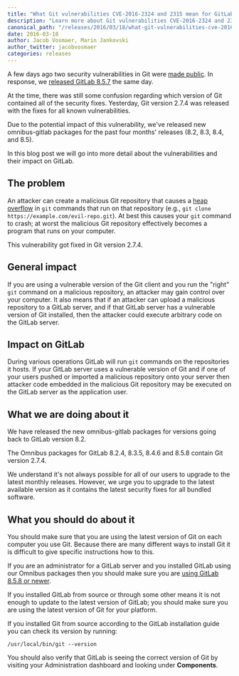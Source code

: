 ```yaml
---
title: "What Git vulnerabilities CVE-2016-2324 and 2315 mean for GitLab and you"
description: "Learn more about Git vulnerabilities CVE-2016-2324 and 2315 for GitLab Community Edition (CE) and Enterprise Edition (EE)"
canonical_path: "/releases/2016/03/18/what-git-vulnerabilities-cve-2016-2324-and-2315-mean-for-gitlab-and-you/"
date: 2016-03-18
author: Jacob Vosmaer, Marin Jankovski
author_twitter: jacobvosmaer
categories: releases
---
```


A few days ago two security vulnerabilities in Git were [made
public](http://www.openwall.com/lists/oss-security/2016/03/15/5). In
response, we [released GitLab
8.5.7](/releases/2016/03/16/gitlab-8-dot-5-dot-7-released/) the
same day.

At the time, there was still some confusion regarding which version of Git
contained all of the security fixes. Yesterday, Git version 2.7.4 was released
with the fixes for all known vulnerabilities.

Due to the potential impact of this vulnerability, we've released new
omnibus-gitlab packages for the past four months' releases
(8.2, 8.3, 8.4, and 8.5).

In this blog post we will go into more detail about the vulnerabilities and
their impact on GitLab.

<!-- more -->

## The problem

An attacker can create a malicious Git repository that causes a [heap
overflow](https://en.wikipedia.org/wiki/Heap_overflow) in `git` commands
that run on that repository (e.g.,
`git clone https://example.com/evil-repo.git`). At best this causes your
`git` command to crash; at worst the malicious Git repository
effectively becomes a program that runs on your computer.

This vulnerability got fixed in Git version 2.7.4.

## General impact

If you are using a vulnerable version of the Git client and you run the "right"
`git` command on a malicious repository, an attacker may gain control over your
computer. It also means that if an attacker can upload a malicious repository to
a GitLab server, and if that GitLab server has a vulnerable version of Git
installed, then the attacker could execute arbitrary code on the GitLab server.

## Impact on GitLab

During various operations GitLab will run `git` commands on the repositories it
hosts. If your GitLab server uses a vulnerable version of Git and if one of your
users pushed or imported a malicious repository onto your server then attacker
code embedded in the malicious Git repository may be executed on the GitLab
server as the application user.

## What we are doing about it

We have released the new omnibus-gitlab packages for versions going back to
GitLab version 8.2.

The Omnibus packages for GitLab 8.2.4, 8.3.5, 8.4.6 and 8.5.8 contain Git
version 2.7.4.

We understand it's not always possible for all of our users to upgrade to the
latest monthly releases. However, we urge you to upgrade to the latest
available version as it contains the latest security fixes for all bundled
software.

## What you should do about it

You should make sure that you are using the latest version of Git on
each computer you use Git. Because there are many different ways to
install Git it is difficult to give specific instructions how to this.

If you are an administrator for a GitLab server and you installed GitLab
using our Omnibus packages then you should make sure you are [using
GitLab 8.5.8 or newer](/update/).

If you installed GitLab from source or through some other means it is
not enough to update to the latest version of GitLab; you should make
sure you are using the latest version of Git for your platform.

If you installed Git from source according to the GitLab installation
guide you can check its version by running:

    /usr/local/bin/git --version

You should also verify that GitLab is seeing the correct version of Git by
visiting your Administration dashboard and looking under **Components**.
